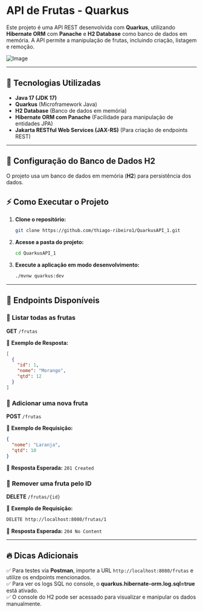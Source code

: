 # API de Frutas - Quarkus

Este projeto é uma API REST desenvolvida com **Quarkus**, utilizando **Hibernate ORM** com **Panache** e **H2 Database** como banco de dados em memória. A API permite a manipulação de frutas, incluindo criação, listagem e remoção.

![Image](https://github.com/user-attachments/assets/4c988b3a-5083-4ce4-9e9a-bbab55346d14)

---

## 🚀 Tecnologias Utilizadas
- **Java 17 (JDK 17)**
- **Quarkus** (Microframework Java)
- **H2 Database** (Banco de dados em memória)
- **Hibernate ORM com Panache** (Facilidade para manipulação de entidades JPA)
- **Jakarta RESTful Web Services (JAX-RS)** (Para criação de endpoints REST)

---

## 🔧 Configuração do Banco de Dados H2
O projeto usa um banco de dados em memória (**H2**) para persistência dos dados.

## ⚡ Como Executar o Projeto

1. **Clone o repositório:**
   ```sh
   git clone https://github.com/thiago-ribeiro1/QuarkusAPI_1.git
   ```

2. **Acesse a pasta do projeto:**
   ```sh
   cd QuarkusAPI_1
   ```

3. **Execute a aplicação em modo desenvolvimento:**
   ```sh
   ./mvnw quarkus:dev
   ```

---

## 📡 Endpoints Disponíveis

### 🔹 **Listar todas as frutas**
**GET** `/frutas`

🔹 **Exemplo de Resposta:**
```json
[
  {
    "id": 1,
    "nome": "Morango",
    "qtd": 12
  }
]
```

### 🔹 **Adicionar uma nova fruta**
**POST** `/frutas`

🔹 **Exemplo de Requisição:**
```json
{
  "nome": "Laranja",
  "qtd": 10
}
```
🔹 **Resposta Esperada:** `201 Created`

### 🔹 **Remover uma fruta pelo ID**
**DELETE** `/frutas/{id}`

🔹 **Exemplo de Requisição:**
```sh
DELETE http://localhost:8080/frutas/1
```
🔹 **Resposta Esperada:** `204 No Content`

---

## 🔥 Dicas Adicionais
✅ Para testes via **Postman**, importe a URL `http://localhost:8080/frutas` e utilize os endpoints mencionados.  
✅ Para ver os logs SQL no console, o **quarkus.hibernate-orm.log.sql=true** está ativado.  
✅ O console do H2 pode ser acessado para visualizar e manipular os dados manualmente.
